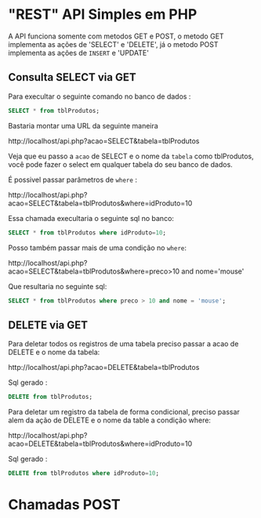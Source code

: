 # "REST" API Simples em PHP

A API funciona somente com metodos GET e POST, o metodo GET implementa as ações de
'SELECT' e 'DELETE', já o metodo POST implementa as ações de `INSERT` e 'UPDATE'


## Consulta SELECT via GET

Para execultar o seguinte comando no banco de dados :
```sql
SELECT * from tblProdutos;
```

Bastaria montar uma URL da seguinte maneira

http://localhost/api.php?acao=SELECT&tabela=tblProdutos

Veja que eu passo a `acao` de SELECT e o nome da `tabela` como tblProdutos, você pode
fazer o select em qualquer tabela do seu banco de dados.


É possivel passar parâmetros de `where` :

http://localhost/api.php?acao=SELECT&tabela=tblProdutos&where=idProduto=10

Essa chamada execultaria o seguinte sql no banco:

```sql
SELECT * from tblProdutos where idProduto=10;
```


Posso também passar mais de uma condição no `where`:

http://localhost/api.php?acao=SELECT&tabela=tblProdutos&where=preco>10 and nome='mouse'

Que resultaria no seguinte sql:

```sql
SELECT * from tblProdutos where preco > 10 and nome = 'mouse';
```

## DELETE via GET

Para deletar todos os registros de uma tabela preciso passar a acao de DELETE e o nome da tabela:

http://localhost/api.php?acao=DELETE&tabela=tblProdutos

Sql gerado :
```sql
DELETE from tblProdutos;
```


Para deletar um registro da tabela de forma condicional, preciso passar alem da ação de DELETE e o nome da table a condição where:

http://localhost/api.php?acao=DELETE&tabela=tblProdutos&where=idProduto=10

Sql gerado :
```sql
DELETE from tblProdutos where idProduto=10;
```


# Chamadas POST
